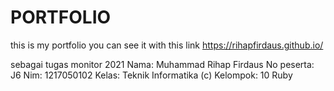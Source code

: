 # PORTFOLIO
this is my portfolio
you can see it with this link https://rihapfirdaus.github.io/

sebagai tugas monitor 2021
Nama: Muhammad Rihap Firdaus
No peserta: J6
Nim: 1217050102
Kelas: Teknik Informatika (c)
Kelompok: 10 Ruby
